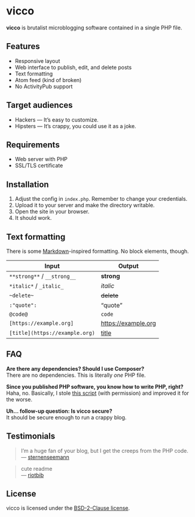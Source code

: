 # vicco

__vicco__ is brutalist microblogging software contained in a single PHP file.

## Features

* Responsive layout
* Web interface to publish, edit, and delete posts
* Text formatting
* Atom feed (kind of broken)
* No ActivityPub support

## Target audiences

* Hackers — It’s easy to customize.
* Hipsters — It’s crappy, you could use it as a joke.

## Requirements

* Web server with PHP
* SSL/TLS certificate

## Installation

1. Adjust the config in `index.php`. Remember to change your credentials.
2. Upload it to your server and make the directory writable.
3. Open the site in your browser.
4. It should work.

## Text formatting

There is some [Markdown](https://daringfireball.net/projects/markdown/)-inspired formatting. No block elements, though.

| Input                          | Output                       |
| ---                            | ---                          |
| `**strong**` / `__strong__`    | __strong__                   |
| `*italic*` / `_italic_`        | _italic_                     |
| `~delete~`                     | ~~delete~~                   |
| `:"quote":`                    | <q>quote</q>                 |
| `@code@`                       | `code`                       |
| `[https://example.org]`        | https://example.org          |
| `[title](https://example.org)` | [title](https://example.org) |

## FAQ

**Are there any dependencies? Should I use Composer?**  
There are no dependencies. This is literally _one_ PHP file.

**Since you published PHP software, you know how to write PHP, right?**  
Haha, no. Basically, I stole [this script](https://github.com/lawl/b.php) (with permission) and improved it for the worse.

**Uh… follow-up question: Is vicco secure?**  
It should be secure enough to run a crappy blog.

## Testimonials

> I’m a huge fan of your blog, but I get the creeps from the PHP code.  
— [sternenseemann](https://github.com/sternenseemann)

> cute readme  
— [riotbib](https://github.com/riotbib)

## License

vicco is licensed under the [BSD-2-Clause license](https://opensource.org/licenses/BSD-2-Clause).

